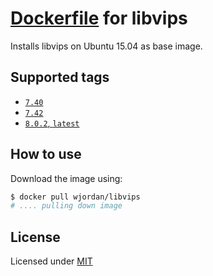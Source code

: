 # [Dockerfile](https://registry.hub.docker.com/u/wjordan/libvips/) for libvips

Installs libvips on Ubuntu 15.04 as base image.


## Supported tags

- [`7.40`](https://github.com/wjordan/dockerfile-libvips/tree/master)
- [`7.42`](https://github.com/wjordan/dockerfile-libvips/tree/7.42.3)
- [`8.0.2`, `latest`](https://github.com/wjordan/dockerfile-libvips/tree/8.0.2)


## How to use

Download the image using:

```bash
$ docker pull wjordan/libvips
# .... pulling down image
```


## License

Licensed under [MIT](http://opensource.org/licenses/mit-license.html)
